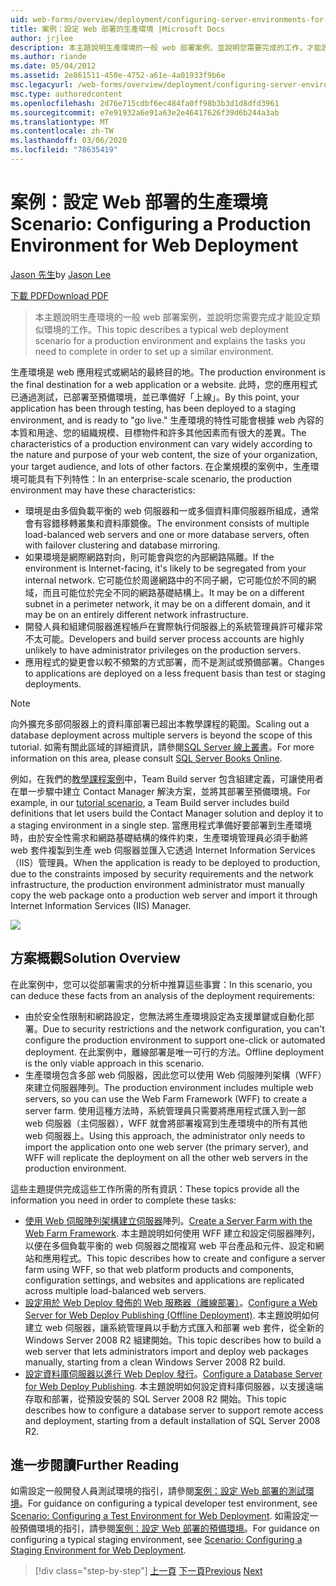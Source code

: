 ```yaml
---
uid: web-forms/overview/deployment/configuring-server-environments-for-web-deployment/scenario-configuring-a-production-environment-for-web-deployment
title: 案例：設定 Web 部署的生產環境 |Microsoft Docs
author: jrjlee
description: 本主題說明生產環境的一般 web 部署案例，並說明您需要完成的工作，才能設定類似的 。
ms.author: riande
ms.date: 05/04/2012
ms.assetid: 2e861511-450e-4752-a61e-4a01933f9b6e
msc.legacyurl: /web-forms/overview/deployment/configuring-server-environments-for-web-deployment/scenario-configuring-a-production-environment-for-web-deployment
msc.type: authoredcontent
ms.openlocfilehash: 2d76e715cdbf6ec484fa0ff98b3b3d1d8dfd3961
ms.sourcegitcommit: e7e91932a6e91a63e2e46417626f39d6b244a3ab
ms.translationtype: MT
ms.contentlocale: zh-TW
ms.lasthandoff: 03/06/2020
ms.locfileid: "78635419"
---
```

# <a name="scenario-configuring-a-production-environment-for-web-deployment"></a><span data-ttu-id="0742c-103">案例：設定 Web 部署的生產環境</span><span class="sxs-lookup"><span data-stu-id="0742c-103">Scenario: Configuring a Production Environment for Web Deployment</span></span>

<span data-ttu-id="0742c-104">[Jason 先生](https://github.com/jrjlee)</span><span class="sxs-lookup"><span data-stu-id="0742c-104">by [Jason Lee](https://github.com/jrjlee)</span></span>

[<span data-ttu-id="0742c-105">下載 PDF</span><span class="sxs-lookup"><span data-stu-id="0742c-105">Download PDF</span></span>](https://msdnshared.blob.core.windows.net/media/MSDNBlogsFS/prod.evol.blogs.msdn.com/CommunityServer.Blogs.Components.WeblogFiles/00/00/00/63/56/8130.DeployingWebAppsInEnterpriseScenarios.pdf)

> <span data-ttu-id="0742c-106">本主題說明生產環境的一般 web 部署案例，並說明您需要完成才能設定類似環境的工作。</span><span class="sxs-lookup"><span data-stu-id="0742c-106">This topic describes a typical web deployment scenario for a production environment and explains the tasks you need to complete in order to set up a similar environment.</span></span>

<span data-ttu-id="0742c-107">生產環境是 web 應用程式或網站的最終目的地。</span><span class="sxs-lookup"><span data-stu-id="0742c-107">The production environment is the final destination for a web application or a website.</span></span> <span data-ttu-id="0742c-108">此時，您的應用程式已通過測試，已部署至預備環境，並已準備好「上線」。</span><span class="sxs-lookup"><span data-stu-id="0742c-108">By this point, your application has been through testing, has been deployed to a staging environment, and is ready to "go live."</span></span> <span data-ttu-id="0742c-109">生產環境的特性可能會根據 web 內容的本質和用途、您的組織規模、目標物件和許多其他因素而有很大的差異。</span><span class="sxs-lookup"><span data-stu-id="0742c-109">The characteristics of a production environment can vary widely according to the nature and purpose of your web content, the size of your organization, your target audience, and lots of other factors.</span></span> <span data-ttu-id="0742c-110">在企業規模的案例中，生產環境可能具有下列特性：</span><span class="sxs-lookup"><span data-stu-id="0742c-110">In an enterprise-scale scenario, the production environment may have these characteristics:</span></span>

- <span data-ttu-id="0742c-111">環境是由多個負載平衡的 web 伺服器和一或多個資料庫伺服器所組成，通常會有容錯移轉叢集和資料庫鏡像。</span><span class="sxs-lookup"><span data-stu-id="0742c-111">The environment consists of multiple load-balanced web servers and one or more database servers, often with failover clustering and database mirroring.</span></span>
- <span data-ttu-id="0742c-112">如果環境是網際網路對向，則可能會與您的內部網路隔離。</span><span class="sxs-lookup"><span data-stu-id="0742c-112">If the environment is Internet-facing, it's likely to be segregated from your internal network.</span></span> <span data-ttu-id="0742c-113">它可能位於周邊網路中的不同子網，它可能位於不同的網域，而且可能位於完全不同的網路基礎結構上。</span><span class="sxs-lookup"><span data-stu-id="0742c-113">It may be on a different subnet in a perimeter network, it may be on a different domain, and it may be on an entirely different network infrastructure.</span></span>
- <span data-ttu-id="0742c-114">開發人員和組建伺服器進程帳戶在實際執行伺服器上的系統管理員許可權非常不太可能。</span><span class="sxs-lookup"><span data-stu-id="0742c-114">Developers and build server process accounts are highly unlikely to have administrator privileges on the production servers.</span></span>
- <span data-ttu-id="0742c-115">應用程式的變更會以較不頻繁的方式部署，而不是測試或預備部署。</span><span class="sxs-lookup"><span data-stu-id="0742c-115">Changes to applications are deployed on a less frequent basis than test or staging deployments.</span></span>

> [!NOTE]
> <span data-ttu-id="0742c-116">向外擴充多部伺服器上的資料庫部署已超出本教學課程的範圍。</span><span class="sxs-lookup"><span data-stu-id="0742c-116">Scaling out a database deployment across multiple servers is beyond the scope of this tutorial.</span></span> <span data-ttu-id="0742c-117">如需有關此區域的詳細資訊，請參閱[SQL Server 線上叢書](https://technet.microsoft.com/library/ms130214.aspx)。</span><span class="sxs-lookup"><span data-stu-id="0742c-117">For more information on this area, please consult [SQL Server Books Online](https://technet.microsoft.com/library/ms130214.aspx).</span></span>

<span data-ttu-id="0742c-118">例如，在我們的[教學課程案例](../deploying-web-applications-in-enterprise-scenarios/enterprise-web-deployment-scenario-overview.md)中，Team Build server 包含組建定義，可讓使用者在單一步驟中建立 Contact Manager 解決方案，並將其部署至預備環境。</span><span class="sxs-lookup"><span data-stu-id="0742c-118">For example, in our [tutorial scenario](../deploying-web-applications-in-enterprise-scenarios/enterprise-web-deployment-scenario-overview.md), a Team Build server includes build definitions that let users build the Contact Manager solution and deploy it to a staging environment in a single step.</span></span> <span data-ttu-id="0742c-119">當應用程式準備好要部署到生產環境時，由於安全性需求和網路基礎結構的條件約束，生產環境管理員必須手動將 web 套件複製到生產 web 伺服器並匯入它透過 Internet Information Services （IIS）管理員。</span><span class="sxs-lookup"><span data-stu-id="0742c-119">When the application is ready to be deployed to production, due to the constraints imposed by security requirements and the network infrastructure, the production environment administrator must manually copy the web package onto a production web server and import it through Internet Information Services (IIS) Manager.</span></span>

![](scenario-configuring-a-production-environment-for-web-deployment/_static/image1.png)

## <a name="solution-overview"></a><span data-ttu-id="0742c-120">方案概觀</span><span class="sxs-lookup"><span data-stu-id="0742c-120">Solution Overview</span></span>

<span data-ttu-id="0742c-121">在此案例中，您可以從部署需求的分析中推算這些事實：</span><span class="sxs-lookup"><span data-stu-id="0742c-121">In this scenario, you can deduce these facts from an analysis of the deployment requirements:</span></span>

- <span data-ttu-id="0742c-122">由於安全性限制和網路設定，您無法將生產環境設定為支援單鍵或自動化部署。</span><span class="sxs-lookup"><span data-stu-id="0742c-122">Due to security restrictions and the network configuration, you can't configure the production environment to support one-click or automated deployment.</span></span> <span data-ttu-id="0742c-123">在此案例中，離線部署是唯一可行的方法。</span><span class="sxs-lookup"><span data-stu-id="0742c-123">Offline deployment is the only viable approach in this scenario.</span></span>
- <span data-ttu-id="0742c-124">生產環境包含多部 web 伺服器，因此您可以使用 Web 伺服陣列架構（WFF）來建立伺服器陣列。</span><span class="sxs-lookup"><span data-stu-id="0742c-124">The production environment includes multiple web servers, so you can use the Web Farm Framework (WFF) to create a server farm.</span></span> <span data-ttu-id="0742c-125">使用這種方法時，系統管理員只需要將應用程式匯入到一部 web 伺服器（主伺服器），WFF 就會將部署複寫到生產環境中的所有其他 web 伺服器上。</span><span class="sxs-lookup"><span data-stu-id="0742c-125">Using this approach, the administrator only needs to import the application onto one web server (the primary server), and WFF will replicate the deployment on all the other web servers in the production environment.</span></span>

<span data-ttu-id="0742c-126">這些主題提供完成這些工作所需的所有資訊：</span><span class="sxs-lookup"><span data-stu-id="0742c-126">These topics provide all the information you need in order to complete these tasks:</span></span>

- <span data-ttu-id="0742c-127">[使用 Web 伺服陣列架構建立伺服器](configuring-a-database-server-for-web-deploy-publishing.md)陣列。</span><span class="sxs-lookup"><span data-stu-id="0742c-127">[Create a Server Farm with the Web Farm Framework](configuring-a-database-server-for-web-deploy-publishing.md).</span></span> <span data-ttu-id="0742c-128">本主題說明如何使用 WFF 建立和設定伺服器陣列，以便在多個負載平衡的 web 伺服器之間複寫 web 平台產品和元件、設定和網站和應用程式。</span><span class="sxs-lookup"><span data-stu-id="0742c-128">This topic describes how to create and configure a server farm using WFF, so that web platform products and components, configuration settings, and websites and applications are replicated across multiple load-balanced web servers.</span></span>
- <span data-ttu-id="0742c-129">[設定用於 Web Deploy 發佈的 Web 服務器（離線部署）](configuring-a-web-server-for-web-deploy-publishing-offline-deployment.md)。</span><span class="sxs-lookup"><span data-stu-id="0742c-129">[Configure a Web Server for Web Deploy Publishing (Offline Deployment)](configuring-a-web-server-for-web-deploy-publishing-offline-deployment.md).</span></span> <span data-ttu-id="0742c-130">本主題說明如何建立 web 伺服器，讓系統管理員以手動方式匯入和部署 web 套件，從全新的 Windows Server 2008 R2 組建開始。</span><span class="sxs-lookup"><span data-stu-id="0742c-130">This topic describes how to build a web server that lets administrators import and deploy web packages manually, starting from a clean Windows Server 2008 R2 build.</span></span>
- <span data-ttu-id="0742c-131">[設定資料庫伺服器以進行 Web Deploy 發行](configuring-a-database-server-for-web-deploy-publishing.md)。</span><span class="sxs-lookup"><span data-stu-id="0742c-131">[Configure a Database Server for Web Deploy Publishing](configuring-a-database-server-for-web-deploy-publishing.md).</span></span> <span data-ttu-id="0742c-132">本主題說明如何設定資料庫伺服器，以支援遠端存取和部署，從預設安裝的 SQL Server 2008 R2 開始。</span><span class="sxs-lookup"><span data-stu-id="0742c-132">This topic describes how to configure a database server to support remote access and deployment, starting from a default installation of SQL Server 2008 R2.</span></span>

## <a name="further-reading"></a><span data-ttu-id="0742c-133">進一步閱讀</span><span class="sxs-lookup"><span data-stu-id="0742c-133">Further Reading</span></span>

<span data-ttu-id="0742c-134">如需設定一般開發人員測試環境的指引，請參閱[案例：設定 Web 部署的測試環境](scenario-configuring-a-test-environment-for-web-deployment.md)。</span><span class="sxs-lookup"><span data-stu-id="0742c-134">For guidance on configuring a typical developer test environment, see [Scenario: Configuring a Test Environment for Web Deployment](scenario-configuring-a-test-environment-for-web-deployment.md).</span></span> <span data-ttu-id="0742c-135">如需設定一般預備環境的指引，請參閱[案例：設定 Web 部署的預備環境](scenario-configuring-a-staging-environment-for-web-deployment.md)。</span><span class="sxs-lookup"><span data-stu-id="0742c-135">For guidance on configuring a typical staging environment, see [Scenario: Configuring a Staging Environment for Web Deployment](scenario-configuring-a-staging-environment-for-web-deployment.md).</span></span>

> [!div class="step-by-step"]
> <span data-ttu-id="0742c-136">[上一頁](scenario-configuring-a-staging-environment-for-web-deployment.md)
> [下一頁](configuring-a-web-server-for-web-deploy-publishing-remote-agent.md)</span><span class="sxs-lookup"><span data-stu-id="0742c-136">[Previous](scenario-configuring-a-staging-environment-for-web-deployment.md)
[Next](configuring-a-web-server-for-web-deploy-publishing-remote-agent.md)</span></span>

